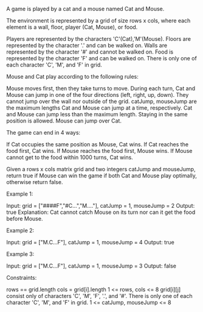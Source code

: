 A game is played by a cat and a mouse named Cat and Mouse.

The environment is represented by a grid of size rows x cols, where each
element is a wall, floor, player (Cat, Mouse), or food.


Players are represented by the characters 'C'(Cat),'M'(Mouse).
Floors are represented by the character '.' and can be walked on.
Walls are represented by the character '#' and cannot be walked on.
Food is represented by the character 'F' and can be walked on.
There is only one of each character 'C', 'M', and 'F' in grid.


Mouse and Cat play according to the following rules:


Mouse moves first, then they take turns to move.
During each turn, Cat and Mouse can jump in one of the four directions (left,
right, up, down). They cannot jump over the wall nor outside of the grid.
catJump, mouseJump are the maximum lengths Cat and Mouse can jump at a time,
respectively. Cat and Mouse can jump less than the maximum length.
Staying in the same position is allowed.
Mouse can jump over Cat.


The game can end in 4 ways:


If Cat occupies the same position as Mouse, Cat wins.
If Cat reaches the food first, Cat wins.
If Mouse reaches the food first, Mouse wins.
If Mouse cannot get to the food within 1000 turns, Cat wins.


Given a rows x cols matrix grid and two integers catJump and mouseJump,
return true if Mouse can win the game if both Cat and Mouse play optimally,
otherwise return false.


Example 1:


Input: grid = ["####F","#C...","M...."], catJump = 1, mouseJump = 2
Output: true
Explanation: Cat cannot catch Mouse on its turn nor can it get the food
before Mouse.


Example 2:


Input: grid = ["M.C...F"], catJump = 1, mouseJump = 4
Output: true


Example 3:


Input: grid = ["M.C...F"], catJump = 1, mouseJump = 3
Output: false



Constraints:


rows == grid.length
cols = grid[i].length
1 <= rows, cols <= 8
grid[i][j] consist only of characters 'C', 'M', 'F', '.', and '#'.
There is only one of each character 'C', 'M', and 'F' in grid.
1 <= catJump, mouseJump <= 8




